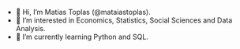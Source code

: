 - 👋 Hi, I’m Matías Toplas (@mataiastoplas). 
- 👀 I’m interested in Economics, Statistics, Social Sciences and Data Analysis. 
- 🌱 I’m currently learning Python and SQL. 


<!---
matiastoplas/matiastoplas is a ✨ special ✨ repository because its `README.md` (this file) appears on your GitHub profile.
You can click the Preview link to take a look at your changes.
--->
